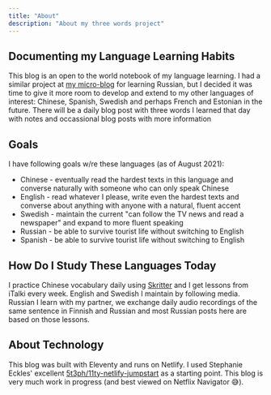 ```yaml
---
title: "About"
description: "About my three words project"
---
```


## Documenting my Language Learning Habits

This blog is an open to the world notebook of my language learning. I had a similar project at [my micro-blog](https://blog.timokoola.com) for learning Russian, but I decided it was time to give it more room to develop and extend to my other languages of interest: Chinese, Spanish, Swedish and perhaps French and Estonian in the future. There will be a daily blog post with three words I learned that day with notes and occassional blog posts with more information 

## Goals

I have following goals w/re these languages (as of August 2021):

* Chinese - eventually read the hardest texts in this language and converse naturally with someone who can only speak Chinese
* English - read whatever I please, write even the hardest texts and converse about anything with anyone with a natural, fluent accent
* Swedish - maintain the current "can follow the TV news and read a newspaper" and expand to more fluent speaking
* Russian - be able to survive tourist life without switching to English
* Spanish - be able to survive tourist life without switching to English

## How Do I Study These Languages Today

I practice Chinese vocabulary daily using [Skritter](https://skritter.com/) and I get lessons from iTalki every week. English and Swedish I maintain by following media. Russian I learn with my partner, we exchange daily audio recordings of the same sentence in Finnish and Russian and most Russian posts here are based on those lessons.


## About Technology

This blog was built with Eleventy and runs on Netlify. I used Stephanie Eckles' excellent [5t3ph/11ty-netlify-jumpstart](https://github.com/5t3ph/11ty-netlify-jumpstart) as a starting point. This blog is very much work in progress (and best viewed on Netflix Navigator 😅).
